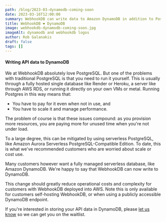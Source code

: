 ```yaml
---
path: /blog/2023-03-dynamodb-coming-soon
date: 2023-03-16T12:00:00
summary: WebhookDB can write data to Amazon DynamoDB in addition to PostgreSQL. 
title: WebhookDB ❤️ DynamoDB
image: webhookdb-dynamodb-coming-soon.jpg
imageAlt: dynamodb and webhookdb logos
author: Rob Galanakis
draft: false
tags: []
---
```


#### Writing API data to DynamoDB

We at WebhookDB absolutely love PostgreSQL. But one of the problems with traditional PostgreSQL is
that you need to run it yourself. This is usually through a fully hosted single database like
Render or Heroku, a server like through AWS RDS, or running it directly on your own VMs or metal.
Running Postgres in this way means that:

- You have to pay for it even when not in use, and
- You have to scale it and manage performance.

The problem of course is that these issues compound: as you provision more resources,
you are paying more for unused time when you're not under load.

To a large degree, this can be mitigated by using serverless PostgreSQL,
like Amazon Aurora Serverless PostgreSQL-Compatible Edition.
To date, this is what we've recommended customers who are worried about scale or cost use.

Many customers however want a fully managed serverless database,
like Amazon DynamoDB. We're happy to say that WebhookDB can now write to DynamoDB.

This change should greatly reduce operational costs and complexity
for customers with WebhookDB deployed into AWS. Note this is only available for customers
self-hosting WebhookDB, or when using a publicly accessible DynamoDB endpoint.

If you're interested in storing your API data in DynamoDB,
please [let us know](#contact) so we can get you on the waitlist.
